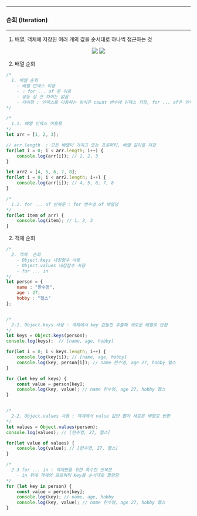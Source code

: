 -----
### 순회 (Iteration)
-----
1. 배열, 객체에 저장된 여러 개의 값을 순서대로 하나씩 접근하는 것
<div align="center">
<img src="https://github.com/user-attachments/assets/f0c3412d-1e95-4da3-ae0f-e401c27e3f3e">
<img src="https://github.com/user-attachments/assets/dd0c8ac4-2a5e-4b53-ae4a-988f290be4d6">
</div>

2. 배열 순회
```js
/*
  1. 배열 순회
    - 배열 인덱스 이용
    - 💡 for ... of 문 이용
    - 성능 상 큰 차이는 없음
    - 차이점 : 인덱스를 이용하는 방식은 count 변수에 인덱스 저장, for ... of은 인덱스를 저장하지 않고 배열의 값을 순서대로 순회
*/

/*
  1.1. 배열 인덱스 이용용
*/
let arr = [1, 2, 3];

// arr.length  : 모든 배열이 가지고 있는 프로퍼티, 배열 길이를 저장
for(let i = 0; i < arr.length; i++) {
    console.log(arr[i]); // 1, 2, 3
}

let arr2 = [4, 5, 6, 7, 8];
for(let i = 0; i < arr2.length; i++) {
    console.log(arr[i]); // 4, 5, 6, 7, 8
}

/*
  1.2. for ... of 반복문 : for 변수명 of 배열명
*/
for(let item of arr) {
    console.log(item); // 1, 2, 3
}
```

2. 객체 순회
```js
/*
  2. 객체  순회
    - Object.keys 내장함수 사용
    - Object.values 내장함수 사용
    - for ... in 
*/
let person = {
    name : "한수영",
    age : 27,
    hobby : "헬스"
};


/*
  2-1. Object.keys 사용 : 객체에서 key 값들만 추출해 새로운 배열로 반환
*/
let keys = Object.keys(person);
console.log(keys);  // [name, age, hobby]

for(let i = 0; i < keys.length; i++) {
    console.log(key[i]); // [name, age, hobby]
    console.log(key, person[i]); // name 한수영, age 27, hobby 헬스
}

for (let key of keys) {
    const value = person[key];
    console.log(key, value); // name 한수영, age 27, hobby 헬스 
}


/*
  2-2. Object.values 사용 : 객체에서 value 값만 뽑아 새로운 배열로 반환
*/
let values = Object.values(person); 
console.log(values); // [한수영, 27, 헬스]

for(let value of values) {
    console.log(value); // [한수영, 27, 헬스]
}

/*
  2-3 for ... in : 객체만을 위한 특수한 반복문
    - in 뒤에 객체의 프로퍼티 Key를 순서대로 할당당
*/
for (let key in person) {
    const value = person[key];
    console.log(key); // name, age, hobby
    console.log(key, value); // name 한수영, age 27, hobby 헬스
}
```
